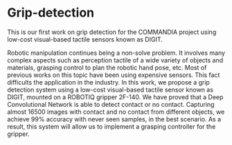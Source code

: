 # Grip-detection
This is our first work on grip detection for the COMMANDIA project using low-cost visual-based tactile sensors known as DIGIT.

Robotic manipulation continues being a non-solve problem. It involves many complex aspects such as perception tactile of a wide variety of objects and materials, grasping control to plan the robotic hand pose, etc. Most of previous works on this topic have been using expensive sensors. This fact difficults the application in the industry. In this work, we propose a grip detection system using a low-cost visual-based tactile sensor known as DIGIT, mounted on a ROBOTIQ gripper 2F-140. We have proved that a Deep Convolutional Network is able to detect contact or no contact. Capturing almost 16500 images with contact and no contact from different objects, we achieve 99\% accuracy with never seen samples, in the best scenario. As a result, this system will allow us to implement a grasping controller for the gripper.
